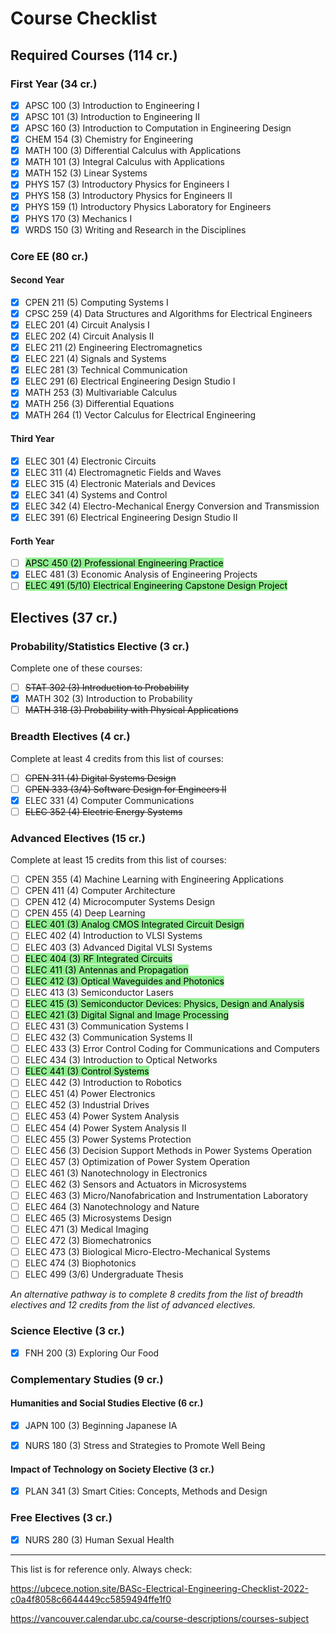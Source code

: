 # Course Checklist

## Required Courses (114 cr.)

### First Year (34 cr.)

- [x] APSC 100 (3) Introduction to Engineering I
- [x] APSC 101 (3) Introduction to Engineering II
- [x] APSC 160 (3) Introduction to Computation in Engineering Design
- [x] CHEM 154 (3) Chemistry for Engineering
- [x] MATH 100 (3) Differential Calculus with Applications
- [x] MATH 101 (3) Integral Calculus with Applications
- [x] MATH 152 (3) Linear Systems
- [x] PHYS 157 (3) Introductory Physics for Engineers I
- [x] PHYS 158 (3) Introductory Physics for Engineers II
- [x] PHYS 159 (1) Introductory Physics Laboratory for Engineers
- [x] PHYS 170 (3) Mechanics I
- [x] WRDS 150 (3) Writing and Research in the Disciplines

### Core EE (80 cr.)

#### Second Year

- [x] CPEN 211 (5) Computing Systems I
- [x] CPSC 259 (4) Data Structures and Algorithms for Electrical Engineers
- [x] ELEC 201 (4) Circuit Analysis I
- [x] ELEC 202 (4) Circuit Analysis II
- [x] ELEC 211 (2) Engineering Electromagnetics
- [x] ELEC 221 (4) Signals and Systems
- [x] ELEC 281 (3) Technical Communication
- [x] ELEC 291 (6) Electrical Engineering Design Studio I
- [x] MATH 253 (3) Multivariable Calculus
- [x] MATH 256 (3) Differential Equations
- [x] MATH 264 (1) Vector Calculus for Electrical Engineering

#### Third Year

- [x] ELEC 301 (4) Electronic Circuits
- [x] ELEC 311 (4) Electromagnetic Fields and Waves
- [x] ELEC 315 (4) Electronic Materials and Devices
- [x] ELEC 341 (4) Systems and Control
- [x] ELEC 342 (4) Electro-Mechanical Energy Conversion and Transmission
- [x] ELEC 391 (6) Electrical Engineering Design Studio II

#### Forth Year

- [ ] <mark style="background-color: lightgreen;">APSC 450 (2) Professional Engineering Practice</mark>
- [x] ELEC 481 (3) Economic Analysis of Engineering Projects
- [ ] <mark style="background-color: lightgreen;">ELEC 491 (5/10) Electrical Engineering Capstone Design Project</mark>

## Electives (37 cr.)

### Probability/Statistics Elective (3 cr.)

Complete one of these courses:

- [ ] ~~STAT 302 (3) Introduction to Probability~~
- [x] MATH 302 (3) Introduction to Probability
- [ ] ~~MATH 318 (3) Probability with Physical Applications~~

### Breadth Electives (4 cr.)

Complete at least 4 credits from this list of courses:

- [ ] ~~CPEN 311 (4) Digital Systems Design~~
- [ ] ~~CPEN 333 (3/4) Software Design for Engineers II~~
- [x] ELEC 331 (4) Computer Communications
- [ ] ~~ELEC 352 (4) Electric Energy Systems~~

### Advanced Electives (15 cr.)

Complete at least 15 credits from this list of courses:

- [ ] CPEN 355 (4) Machine Learning with Engineering Applications
- [ ] CPEN 411 (4) Computer Architecture
- [ ] CPEN 412 (4) Microcomputer Systems Design
- [ ] CPEN 455 (4) Deep Learning
- [ ] <mark style="background-color: lightgreen;">ELEC 401 (3) Analog CMOS Integrated Circuit Design</mark>
- [ ] ELEC 402 (4) Introduction to VLSI Systems
- [ ] ELEC 403 (3) Advanced Digital VLSI Systems
- [ ] <mark style="background-color: lightgreen;">ELEC 404 (3) RF Integrated Circuits</mark>
- [ ] <mark style="background-color: lightgreen;">ELEC 411 (3) Antennas and Propagation</mark>
- [ ] <mark style="background-color: lightgreen;">ELEC 412 (3) Optical Waveguides and Photonics</mark>
- [ ] ELEC 413 (3) Semiconductor Lasers
- [ ] <mark style="background-color: lightgreen;">ELEC 415 (3) Semiconductor Devices: Physics, Design and Analysis</mark>
- [ ] <mark style="background-color: lightgreen;">ELEC 421 (3) Digital Signal and Image Processing</mark>
- [ ] ELEC 431 (3) Communication Systems I
- [ ] ELEC 432 (3) Communication Systems II
- [ ] ELEC 433 (3) Error Control Coding for Communications and Computers
- [ ] ELEC 434 (3) Introduction to Optical Networks
- [ ] <mark style="background-color: lightgreen;">ELEC 441 (3) Control Systems</mark>
- [ ] ELEC 442 (3) Introduction to Robotics
- [ ] ELEC 451 (4) Power Electronics
- [ ] ELEC 452 (3) Industrial Drives
- [ ] ELEC 453 (4) Power System Analysis
- [ ] ELEC 454 (4) Power System Analysis II
- [ ] ELEC 455 (3) Power Systems Protection
- [ ] ELEC 456 (3) Decision Support Methods in Power Systems Operation
- [ ] ELEC 457 (3) Optimization of Power System Operation
- [ ] ELEC 461 (3) Nanotechnology in Electronics
- [ ] ELEC 462 (3) Sensors and Actuators in Microsystems
- [ ] ELEC 463 (3) Micro/Nanofabrication and Instrumentation Laboratory
- [ ] ELEC 464 (3) Nanotechnology and Nature
- [ ] ELEC 465 (3) Microsystems Design
- [ ] ELEC 471 (3) Medical Imaging
- [ ] ELEC 472 (3) Biomechatronics
- [ ] ELEC 473 (3) Biological Micro-Electro-Mechanical Systems
- [ ] ELEC 474 (3) Biophotonics
- [ ] ELEC 499 (3/6) Undergraduate Thesis

*An alternative pathway is to complete 8 credits from the list of breadth electives and 12 credits from the list of advanced electives.*

### Science Elective (3 cr.)

- [x] FNH 200 (3) Exploring Our Food

### Complementary Studies (9 cr.)

#### Humanities and Social Studies Elective (6 cr.)

- [x] JAPN 100 (3) Beginning Japanese IA

- [x] NURS 180 (3) Stress and Strategies to Promote Well Being

#### Impact of Technology on Society Elective (3 cr.)

- [x] PLAN 341 (3) Smart Cities: Concepts, Methods and Design


### Free Electives (3 cr.)

- [x] NURS 280 (3) Human Sexual Health



------

This list is for reference only. Always check: 

https://ubcece.notion.site/BASc-Electrical-Engineering-Checklist-2022-c0a4f8058c6644449cc5859494ffe1f0

https://vancouver.calendar.ubc.ca/course-descriptions/courses-subject

